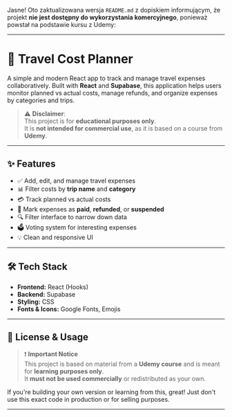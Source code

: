 Jasne! Oto zaktualizowana wersja `README.md` z dopiskiem informującym, że projekt **nie jest dostępny do wykorzystania komercyjnego**, ponieważ powstał na podstawie kursu z Udemy:

---

# 🧳 Travel Cost Planner

A simple and modern React app to track and manage travel expenses collaboratively. Built with **React** and **Supabase**, this application helps users monitor planned vs actual costs, manage refunds, and organize expenses by categories and trips.

> ⚠️ **Disclaimer**:  
> This project is for **educational purposes only**.  
> It is **not intended for commercial use**, as it is based on a course from **Udemy**.

---

## ✨ Features

- ✅ Add, edit, and manage travel expenses  
- 📊 Filter costs by **trip name** and **category**  
- 💳 Track planned vs actual costs  
- 🔄 Mark expenses as **paid**, **refunded**, or **suspended**  
- 🔍 Filter interface to narrow down data  
- 🗳️ Voting system for interesting expenses  
- 💡 Clean and responsive UI  

---

## 🛠️ Tech Stack

- **Frontend:** React (Hooks)  
- **Backend:** Supabase  
- **Styling:** CSS  
- **Fonts & Icons:** Google Fonts, Emojis  

---

## 🚫 License & Usage

> ❗ **Important Notice**  
> This project is based on material from a **Udemy course** and is meant for **learning purposes only**.  
> It **must not be used commercially** or redistributed as your own.

If you're building your own version or learning from this, great! Just don't use this exact code in production or for selling purposes.

---
